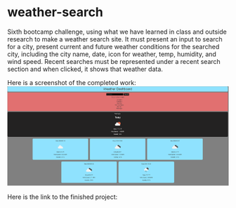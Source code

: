 # weather-search
Sixth bootcamp challenge, using what we have learned in class and outside research to make a
weather search site. It must present an input to search for a city, present current and future weather
conditions for the searched city, including the city name, date, icon for weather, temp, humidity, and wind speed. Recent searches must be represented under a recent search section and when clicked, it shows that weather data.

Here is a screenshot of the completed work:
![alt text](<assets/imgs/Screenshot 2024-03-18 162749.png>)


Here is the link to the finished project:

